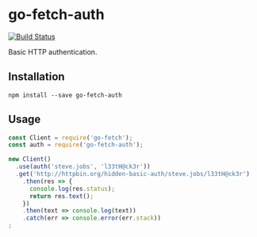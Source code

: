 # go-fetch-auth

[![Build Status](https://travis-ci.org/go-fetch-js/auth.svg?branch=master)](https://travis-ci.org/go-fetch-js/auth)

Basic HTTP authentication.

## Installation

    npm install --save go-fetch-auth
    
## Usage

```javascript
const Client = require('go-fetch');
const auth = require('go-fetch-auth');

new Client()
  .use(auth('steve.jobs', 'l33tH@ck3r'))
  .get('http://httpbin.org/hidden-basic-auth/steve.jobs/l33tH@ck3r')
    .then(res => {
      console.log(res.status);
      return res.text();
    })
    .then(text => console.log(text))
    .catch(err => console.error(err.stack))
;

```

